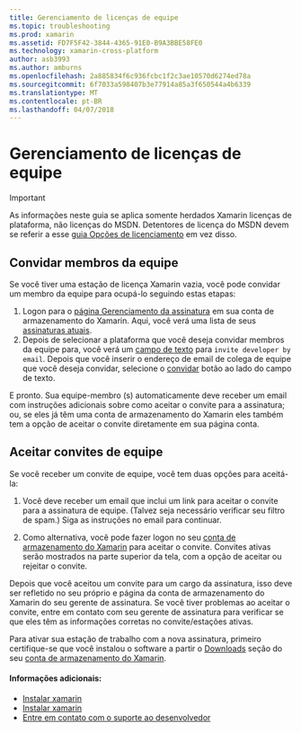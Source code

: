 ```yaml
---
title: Gerenciamento de licenças de equipe
ms.topic: troubleshooting
ms.prod: xamarin
ms.assetid: FD7F5F42-3844-4365-91E0-B9A3BBE58FE0
ms.technology: xamarin-cross-platform
author: asb3993
ms.author: amburns
ms.openlocfilehash: 2a885834f6c936fcbc1f2c3ae10570d6274ed78a
ms.sourcegitcommit: 6f7033a598407b3e77914a85a3f650544a4b6339
ms.translationtype: MT
ms.contentlocale: pt-BR
ms.lasthandoff: 04/07/2018
---
```

# <a name="team-license-management"></a>Gerenciamento de licenças de equipe

> [!IMPORTANT]
> As informações neste guia se aplica somente herdados Xamarin licenças de plataforma, não licenças do MSDN. Detentores de licença do MSDN devem se referir a esse [guia Opções de licenciamento](~/cross-platform/get-started/requirements.md) em vez disso.


## <a name="inviting-team-members"></a>Convidar membros da equipe
Se você tiver uma estação de licença Xamarin vazia, você pode convidar um membro da equipe para ocupá-lo seguindo estas etapas:

1.  Logon para o [página Gerenciamento da assinatura](https://store.xamarin.com/account/my/subscription) em sua conta de armazenamento do Xamarin. Aqui, você verá uma lista de seus [assinaturas atuais](http://screencast.com/t/BdOamw5Z).
2.  Depois de selecionar a plataforma que você deseja convidar membros da equipe para, você verá um [campo de texto](http://screencast.com/t/APdCrwaN) para `invite developer by email`. Depois que você inserir o endereço de email de colega de equipe que você deseja convidar, selecione o [convidar](http://screencast.com/t/vjQAIBpT) botão ao lado do campo de texto.

E pronto. Sua equipe-membro (s) automaticamente deve receber um email com instruções adicionais sobre como aceitar o convite para a assinatura; ou, se eles já têm uma conta de armazenamento do Xamarin eles também tem a opção de aceitar o convite diretamente em sua página conta.

## <a name="accepting-team-invitations"></a>Aceitar convites de equipe
Se você receber um convite de equipe, você tem duas opções para aceitá-la:

1.  Você deve receber um email que inclui um link para aceitar o convite para a assinatura de equipe. (Talvez seja necessário verificar seu filtro de spam.) Siga as instruções no email para continuar. 

2.  Como alternativa, você pode fazer logon no seu [conta de armazenamento do Xamarin](http://store.xamarin.com/account/my/subscription) para aceitar o convite. Convites ativas serão mostrados na parte superior da tela, com a opção de aceitar ou rejeitar o convite.

Depois que você aceitou um convite para um cargo da assinatura, isso deve ser refletido no seu próprio e página da conta de armazenamento do Xamarin do seu gerente de assinatura. Se você tiver problemas ao aceitar o convite, entre em contato com seu gerente de assinatura para verificar se que eles têm as informações corretas no convite/estações ativas.

Para ativar sua estação de trabalho com a nova assinatura, primeiro certifique-se que você instalou o software a partir o [Downloads](https://store.xamarin.com/account/my/subscription/downloads) seção do seu [conta de armazenamento do Xamarin](http://store.xamarin.com/account/my/subscription).

#### <a name="additional-information"></a>Informações adicionais:

-   [Instalar xamarin](~/android/get-started/installation/index.md)
-   [Instalar xamarin](~/ios/get-started/installation/index.md)
-   [Entre em contato com o suporte ao desenvolvedor](http://xamarin.com/support)

